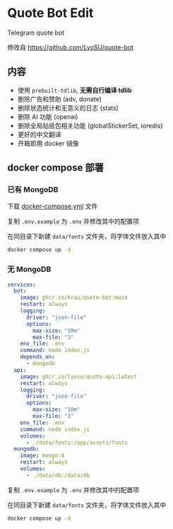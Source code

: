# Quote Bot Edit

Telegram quote bot

修改自 https://github.com/LyoSU/quote-bot

## 内容

- 使用 `prebuilt-tdlib`, **无需自行编译 tdlib**
- 删除广告和赞助 (adv, donate)
- 删除状态统计和无意义的日志 (stats)
- 删除 AI 功能 (openai)
- 删除全局贴纸包相关功能 (globalStickerSet, ioredis)
- 更好的中文翻译
- 开箱即用 docker 镜像

## docker compose 部署

### 已有 MongoDB

下载 [docker-compose.yml](https://raw.githubusercontent.com/krau/quote-bot/main/docker-compose.yml) 文件

复制 `.env.example` 为 `.env` 并修改其中的配置项

在同目录下新建 `data/fonts` 文件夹，将字体文件放入其中

```bash
docker compose up -d
```

### 无 MongoDB

```yaml
services:
  bot:
    image: ghcr.io/krau/quote-bot:main
    restart: always
    logging:
      driver: "json-file"
      options:
        max-size: "10m"
        max-file: "3"
    env_file: .env
    command: node index.js
    depends_on:
      - mongodb
  api:
    image: ghcr.io/lyosu/quote-api:latest
    restart: always
    logging:
      driver: "json-file"
      options:
        max-size: "10m"
        max-file: "3"
    env_file: .env
    command: node index.js
    volumes:
      - ./data/fonts:/app/assets/fonts
  mongodb:
    image: mongo:4
    restart: always
    volumes:
      - ./data/db:/data/db
```

复制 `.env.example` 为 `.env` 并修改其中的配置项

在同目录下新建 `data/fonts` 文件夹，将字体文件放入其中

```bash
docker compose up -d
```
